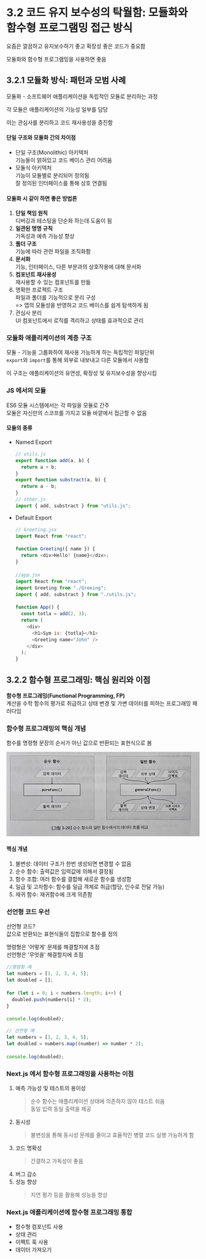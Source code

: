 ﻿# 3.2 코드 유지 보수성의 탁월함: 모듈화와 함수형 프로그램밍 접근 방식

요즘은 깔끔하고 유지보수하기 좋고 확장성 좋은 코드가 중요함

모듈화와 함수형 프로그램밍을 사용하면 좋음

## 3.2.1 모듈화 방식: 패턴과 모범 사례

모듈화 - 소프트웨어 애플리케이션을 독립적인 모듈로 분리하는 과정

각 모듈은 애플리케이션의 기능성 일부를 담당

이는 관심사를 분리하고 코드 재사용성을 증진함

#### 단일 구조와 모듈화 간의 차이점

- 단일 구조(Monolithic) 아키텍처<br>
  기능들이 얽혀있고 코드 베이스 관리 어려움
- 모듈식 아키텍처<br>
  기능이 모듈별로 분리되어 정의됨<br>
  잘 정의된 인터페이스를 통해 상호 연결됨

#### 모듈화 시 같이 하면 좋은 방법론

1. **단일 책임 원칙**<br>
   디버깅과 테스팅을 단순화 하는데 도움이 됨
2. **일관된 명명 규칙**<br>
   가독성과 예측 가능성 향상
3. **폴더 구조**<br>
   기능에 따라 관련 파일을 조직화함
4. **문서화**<br>
   기능, 인터페이스, 다른 부분과의 상호작용에 대해 문서화
5. **컴포넌트 재사용성**<br>
   재사용할 수 있는 컴포넌트를 만듦
6. 명확한 프로젝트 구조<br>
   파일과 폴더를 기능적으로 분리 구성<br>
   => 앱의 모듈성을 반영하고 코드 베이스를 쉽게 탐색하게 됨
7. 관심사 분리<br>
   UI 컴포넌트에서 로직를 격리하고 상태를 효과적으로 관리

### 모듈화 애플리케이션의 계층 구조

모듈 - 기능을 그룹화하여 재사용 가능하게 하는 독립적인 파일단위<br>
`export`와 `import`를 통해 외부로 내보내고 다른 모듈에서 사용함

이 구조는 애플리케이션의 유연성, 확장성 및 유지보수성을 향상시킴

### JS 에서의 모듈

ES6 모듈 시스템에서는 각 파일을 모듈로 간주<br>
모듈은 자신만의 스코프를 가지고 모듈 바깥에서 접근할 수 없음

#### 모듈의 종류

- Named Export
  ```js
  // utils.js
  export function add(a, b) {
    return a + b;
  }
  export function substract(a, b) {
    return a - b;
  }
  // other.js
  import { add, substract } from "utils.js";
  ```
- Default Export

  ```js
  // Greeting.jsx
  import React from "react";

  function Greeting({ name }) {
    return <div>Hello! {name}</div>;
  }

  //app.jsx
  import React from "react";
  import Greeting from "./Greeing";
  import { add, substract } from "./utils.js";

  function App() {
    const totla = add(2, 3);
    return (
      <div>
        <h1>Sym is: {totla}</h1>
        <Greeting name="John" />
      </div>
    );
  }
  ```

## 3.2.2 함수형 프로그래밍: 핵심 원리와 이점

**함수형 프로그래밍(Functional Programming, FP)**<br>
계산을 수학 함수의 평가로 취급하고 상태 변경 및 가변 데이터를 피하는 프로그래밍 패러다임

### 함수형 프로그래밍의 핵심 개념

함수를 명령형 문장의 순서가 아닌 값으로 반환되는 표현식으로 봄

![](./img/14.jpg)

#### 핵심 개념

1. 불변성: 데이터 구조가 한번 생성되면 변경할 수 없음
2. 순수 함수: 출력값은 입력값에 의해서 결정됨
3. 함수 조합: 여러 함수를 결합해 새로운 함수를 생성함
4. 일급 및 고차함수: 함수를 일급 객체로 취급(할당, 인수로 전달 가능)
5. 재귀 함수: 재귀함수에 크게 의존함

### 선언형 코드 우선

선언형 코드?<br>
값으로 반환되는 표현식들의 집합으로 함수를 정의

명령형은 '어떻게' 문제를 해결할지에 초점<br>
선언형은 '무엇을' 해결할지에 초점

```js
//명령형 예
let numbers = [1, 2, 3, 4, 5];
let doubled = [];

for (let i = 0; i < numbers.length; i++) {
  doubled.push(numbers[i] * 2);
}

console.log(doubled);
```

```js
// 선언형 예
let numbers = [1, 2, 3, 4, 5];
let doubled = numbers.map((number) => number * 2);

console.log(doubled);
```

### Next.js 에서 함수형 프로그래밍을 사용하는 이점

1. 예측 가능성 및 테스트의 용이성<br>
   > 순수 함수는 애플리케이션 상태에 의존하지 않아 테스트 쉬움<br>
   > 동일 입력 동일 출력을 제공
2. 동시성<br>
   > 불변성을 통해 동시성 문제를 줄이고 효율적인 병렬 코드 실행 가능하게 함
3. 코드 명확성<br>
   > 간결하고 가독성이 좋음
4. 버그 감소<br>
5. 성능 향상<br>
   > 지연 평가 등을 활용해 성능을 향상

### Next.js 애플리케이션에 함수형 프로그래밍 통합

- 함수형 컴포넌트 사용
- 상태 관리<br>
- 이펙트 훅 사용<br>
- 데이터 가져오기<br>
